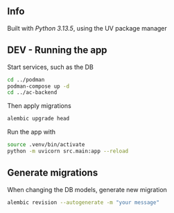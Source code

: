 ## Info
Built with *Python 3.13.5*, using the UV package manager 

## DEV - Running the app
Start services, such as the DB
```sh
cd ../podman
podman-compose up -d
cd ../ac-backend
```

Then apply migrations
```sh
alembic upgrade head
```

Run the app with
```sh
source .venv/bin/activate
python -m uvicorn src.main:app --reload 
```

## Generate migrations
When changing the DB models, generate new migration
```sh
alembic revision --autogenerate -m "your message"
```